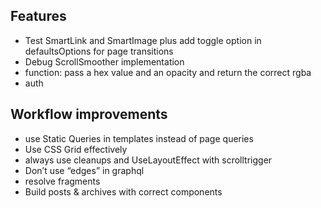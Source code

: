 ## Features

- Test SmartLink and SmartImage plus add toggle option in defaultsOptions for page transitions
- Debug ScrollSmoother implementation
- function: pass a hex value and an opacity and return the correct rgba
- auth

## Workflow improvements

- use Static Queries in templates instead of page queries
- Use CSS Grid effectively
- always use cleanups and UseLayoutEffect with scrolltrigger
- Don’t use “edges” in graphql
- resolve fragments
- Build posts & archives with correct components
